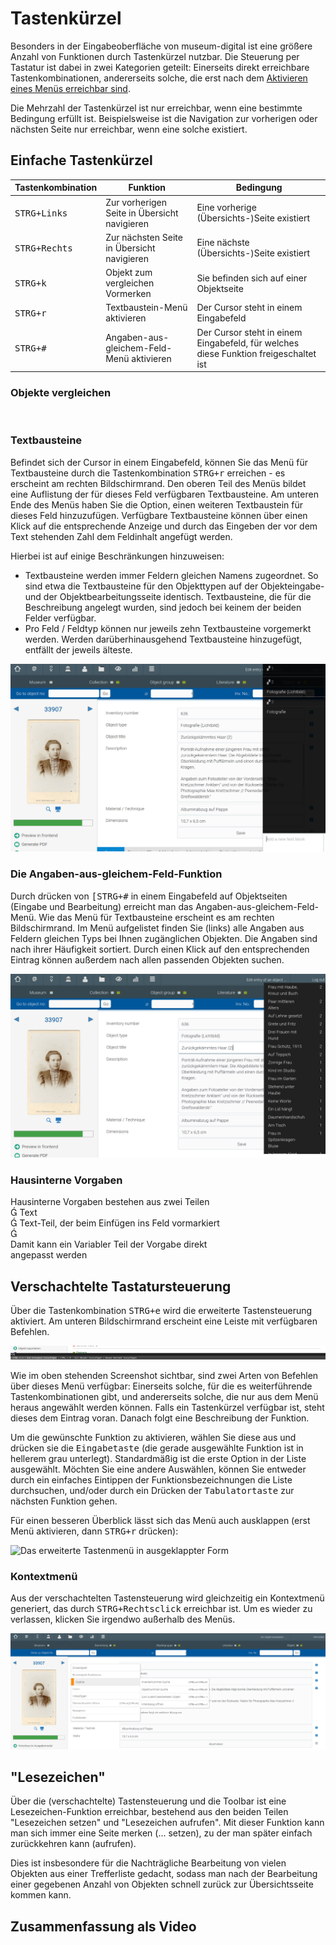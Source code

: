 Tastenkürzel
============

Besonders in der Eingabeoberfläche von museum-digital ist eine größere
Anzahl von Funktionen durch Tastenkürzel nutzbar. Die Steuerung per
Tastatur ist dabei in zwei Kategorien geteilt: Einerseits direkt
erreichbare Tastenkombinationen, andererseits solche, die erst nach dem
[Aktivieren eines Menüs erreichbar sind](#2).

Die Mehrzahl der Tastenkürzel ist nur erreichbar, wenn eine bestimmte
Bedingung erfüllt ist. Beispielsweise ist die Navigation zur vorherigen
oder nächsten Seite nur erreichbar, wenn eine solche existiert.

Einfache Tastenkürzel
---------------------

| Tastenkombination     | Funktion                                     | Bedingung                                                                            |
|-----------------------|----------------------------------------------|--------------------------------------------------------------------------------------|
| <kbd>STRG+Links<kbd>  | Zur vorherigen Seite in Übersicht navigieren | Eine vorherige (Übersichts-)Seite existiert                                          |
| <kbd>STRG+Rechts<kbd> | Zur nächsten Seite in Übersicht navigieren   | Eine nächste (Übersichts-)Seite existiert                                            |
| <kbd>STRG+k<kbd>      | Objekt zum vergleichen Vormerken             | Sie befinden sich auf einer Objektseite                                              |
| <kbd>STRG+r<kbd>      | Textbaustein-Menü aktivieren                 | Der Cursor steht in einem Eingabefeld                                                |
| <kbd>STRG+\#</kbd>    | Angaben-aus-gleichem-Feld-Menü aktivieren    | Der Cursor steht in einem Eingabefeld, für welches diese Funktion freigeschaltet ist |

### Objekte vergleichen

 

### Textbausteine

Befindet sich der Cursor in einem Eingabefeld, können Sie das Menü für
Textbausteine durch die Tastenkombination <kbd>STRG+r</kbd> erreichen - es
erscheint am rechten Bildschirmrand. Den oberen Teil des Menüs bildet
eine Auflistung der für dieses Feld verfügbaren Textbausteine. Am
unteren Ende des Menüs haben Sie die Option, einen weiteren Textbaustein
für dieses Feld hinzuzufügen. Verfügbare Textbausteine können über einen
Klick auf die entsprechende Anzeige und durch das Eingeben der vor dem
Text stehenden Zahl dem Feldinhalt angefügt werden.

Hierbei ist auf einige Beschränkungen hinzuweisen:

-   Textbausteine werden immer Feldern gleichen Namens zugeordnet. So
    sind etwa die Textbausteine für den Objekttypen auf der
    Objekteingabe- und der Objektbearbeitungsseite identisch.
    Textbausteine, die für die Beschreibung angelegt wurden, sind jedoch
    bei keinem der beiden Felder verfügbar.
-   Pro Feld / Feldtyp können nur jeweils zehn Textbausteine vorgemerkt
    werden. Werden darüberhinausgehend Textbausteine hinzugefügt,
    entfällt der jeweils älteste.

![Das Menü für Textbausteine ist am rechten Bildschirmrand zu finden](../../assets/musdb/ui/Textbausteine.jpg)

### Die Angaben-aus-gleichem-Feld-Funktion

Durch drücken von <kbd>[STRG+\#</kbd> in einem Eingabefeld auf Objektseiten
(Eingabe und Bearbeitung) erreicht man das
Angaben-aus-gleichem-Feld-Menü. Wie das Menü für Textbausteine erscheint
es am rechten Bildschirmrand. Im Menü aufgelistet finden Sie (links)
alle Angaben aus Feldern gleichen Typs bei Ihnen zugänglichen Objekten.
Die Angaben sind nach ihrer Häufigkeit sortiert. Durch einen Klick auf
den entsprechenden Eintrag können außerdem nach allen passenden Objekten
suchen.

![Das Angaben-aus-gleichem-Feld-Menü ist am rechten Bildschirmrand zu finden](../../assets/musdb/ui/Angaben-Gleiches-Feld.png)

### Hausinterne Vorgaben

Hausinterne Vorgaben bestehen aus zwei Teilen\
 Text\
 Text-Teil, der beim Einfügen ins Feld vormarkiert\
\
Damit kann ein Variabler Teil der Vorgabe direkt\
angepasst werden

Verschachtelte Tastatursteuerung
--------------------------------

Über die Tastenkombination <kbd>STRG+e</kbd> wird die erweiterte
Tastensteuerung aktiviert. Am unteren Bildschirmrand erscheint eine
Leiste mit verfügbaren Befehlen.

![Das erweiterte Tastenmenü](../../assets/musdb/ui/Tastenmenue.jpg)

Wie im oben stehenden Screenshot sichtbar, sind zwei Arten von Befehlen
über dieses Menü verfügbar: Einerseits solche, für die es weiterführende
Tastenkombinationen gibt, und andererseits solche, die nur aus dem Menü
heraus angewählt werden können. Falls ein Tastenkürzel verfügbar ist,
steht dieses dem Eintrag voran. Danach folgt eine Beschreibung der
Funktion.

Um die gewünschte Funktion zu aktivieren, wählen Sie diese aus und
drücken sie die <kbd>Eingabetaste</kbd> (die gerade ausgewählte Funktion
ist in hellerem grau unterlegt). Standardmäßig ist die erste Option in
der Liste ausgewählt. Möchten Sie eine andere Auswählen, können Sie
entweder durch ein einfaches Eintippen der Funktionsbezeichnungen die
Liste durchsuchen, und/oder durch ein Drücken der <kbd>Tabulatortaste</kbd>
zur nächsten Funktion gehen.

Für einen besseren Überblick lässt sich das Menü auch ausklappen (erst
Menü aktivieren, dann <kbd>STRG+r</kbd> drücken):

![Das erweiterte Tastenmenü in ausgeklappter
Form](../../assets/musdb/ui/tastensteuerung-ausgeklappt.jpg)

### Kontextmenü

Aus der verschachtelten Tastensteuerung wird gleichzeitig ein
Kontextmenü generiert, das durch <kbd>STRG+Rechtsclick</kbd> erreichbar
ist. Um es wieder zu verlassen, klicken Sie irgendwo außerhalb des
Menüs.

![Das Kontextmenü](../../assets/musdb/ui/Musdb-Kontextmenue.jpg)

\"Lesezeichen\"
---------------

Über die (verschachtelte) Tastensteuerung und die Toolbar ist eine
Lesezeichen-Funktion erreichbar, bestehend aus den beiden Teilen
\"Lesezeichen setzen\" und \"Lesezeichen aufrufen\". Mit dieser Funktion
kann man sich immer eine Seite merken (\... setzen), zu der man später
einfach zurückkehren kann (aufrufen).

Dies ist insbesondere für die Nachträgliche Bearbeitung von vielen
Objekten aus einer Trefferliste gedacht, sodass man nach der Bearbeitung
einer gegebenen Anzahl von Objekten schnell zurück zur Übersichtsseite
kommen kann.

Zusammenfassung als Video
-------------------------
